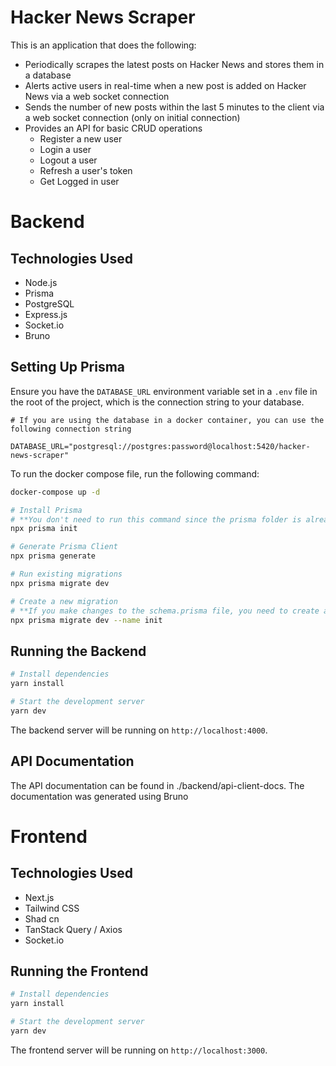 # Hacker News Scraper

This is an application that does the following:
- Periodically scrapes the latest posts on Hacker News and stores them in a database
- Alerts active users in real-time when a new post is added on Hacker News via a web socket connection
- Sends the number of new posts within the last 5 minutes to the client via a web socket connection (only on initial connection)
- Provides an API for basic CRUD operations
  - Register a new user
  - Login a user
  - Logout a user
  - Refresh a user's token
  - Get Logged in user


# Backend

## Technologies Used

- Node.js
- Prisma
- PostgreSQL
- Express.js
- Socket.io
- Bruno

## Setting Up Prisma

Ensure you have the `DATABASE_URL` environment variable set in a `.env` file in the root of the project, which is the connection string to your database.

```.env
# If you are using the database in a docker container, you can use the following connection string

DATABASE_URL="postgresql://postgres:password@localhost:5420/hacker-news-scraper"
```

To run the docker compose file, run the following command:

````bash
docker-compose up -d
````

```bash
# Install Prisma 
# **You don't need to run this command since the prisma folder is already created
npx prisma init

# Generate Prisma Client
npx prisma generate

# Run existing migrations
npx prisma migrate dev

# Create a new migration
# **If you make changes to the schema.prisma file, you need to create a new migration
npx prisma migrate dev --name init
```

## Running the Backend

```bash
# Install dependencies
yarn install

# Start the development server
yarn dev
```

The backend server will be running on `http://localhost:4000`.

## API Documentation

The API documentation can be found in ./backend/api-client-docs. The documentation was generated using Bruno

# Frontend

## Technologies Used

- Next.js
- Tailwind CSS
- Shad cn
- TanStack Query / Axios
- Socket.io

## Running the Frontend

```bash
# Install dependencies
yarn install

# Start the development server
yarn dev
```

The frontend server will be running on `http://localhost:3000`.
